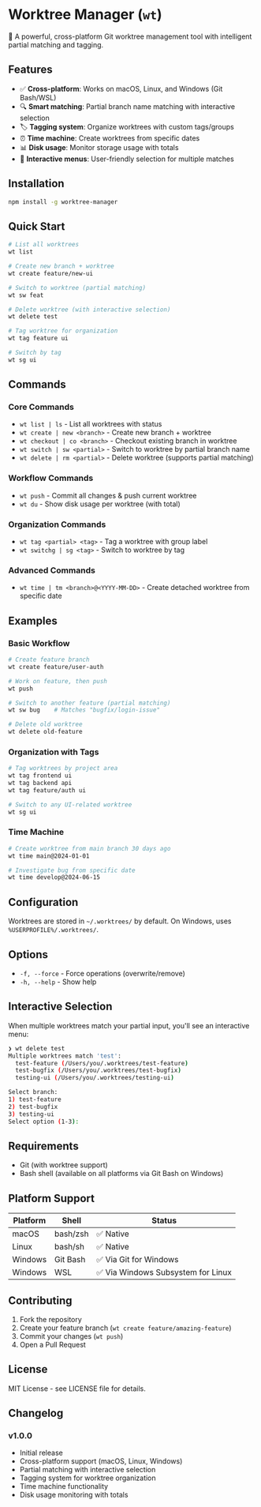 # Worktree Manager (`wt`)

🚀 A powerful, cross-platform Git worktree management tool with intelligent partial matching and tagging.

## Features

- ✅ **Cross-platform**: Works on macOS, Linux, and Windows (Git Bash/WSL)
- 🔍 **Smart matching**: Partial branch name matching with interactive selection
- 🏷️ **Tagging system**: Organize worktrees with custom tags/groups
- ⏰ **Time machine**: Create worktrees from specific dates
- 📊 **Disk usage**: Monitor storage usage with totals
- 🎯 **Interactive menus**: User-friendly selection for multiple matches

## Installation

```bash
npm install -g worktree-manager
```

## Quick Start

```bash
# List all worktrees
wt list

# Create new branch + worktree
wt create feature/new-ui

# Switch to worktree (partial matching)
wt sw feat

# Delete worktree (with interactive selection)
wt delete test

# Tag worktree for organization
wt tag feature ui

# Switch by tag
wt sg ui
```

## Commands

### Core Commands
- `wt list | ls` - List all worktrees with status
- `wt create | new <branch>` - Create new branch + worktree
- `wt checkout | co <branch>` - Checkout existing branch in worktree
- `wt switch | sw <partial>` - Switch to worktree by partial branch name
- `wt delete | rm <partial>` - Delete worktree (supports partial matching)

### Workflow Commands
- `wt push` - Commit all changes & push current worktree
- `wt du` - Show disk usage per worktree (with total)

### Organization Commands
- `wt tag <partial> <tag>` - Tag a worktree with group label
- `wt switchg | sg <tag>` - Switch to worktree by tag

### Advanced Commands
- `wt time | tm <branch>@<YYYY-MM-DD>` - Create detached worktree from specific date

## Examples

### Basic Workflow
```bash
# Create feature branch
wt create feature/user-auth

# Work on feature, then push
wt push

# Switch to another feature (partial matching)
wt sw bug    # Matches "bugfix/login-issue"

# Delete old worktree
wt delete old-feature
```

### Organization with Tags
```bash
# Tag worktrees by project area
wt tag frontend ui
wt tag backend api
wt tag feature/auth ui

# Switch to any UI-related worktree
wt sg ui
```

### Time Machine
```bash
# Create worktree from main branch 30 days ago
wt time main@2024-01-01

# Investigate bug from specific date
wt time develop@2024-06-15
```

## Configuration

Worktrees are stored in `~/.worktrees/` by default. On Windows, uses `%USERPROFILE%/.worktrees/`.

## Options

- `-f, --force` - Force operations (overwrite/remove)
- `-h, --help` - Show help

## Interactive Selection

When multiple worktrees match your partial input, you'll see an interactive menu:

```bash
❯ wt delete test
Multiple worktrees match 'test':
  test-feature (/Users/you/.worktrees/test-feature)
  test-bugfix (/Users/you/.worktrees/test-bugfix)
  testing-ui (/Users/you/.worktrees/testing-ui)

Select branch:
1) test-feature
2) test-bugfix  
3) testing-ui
Select option (1-3): 
```

## Requirements

- Git (with worktree support)
- Bash shell (available on all platforms via Git Bash on Windows)

## Platform Support

| Platform | Shell | Status |
|----------|-------|--------|
| macOS    | bash/zsh | ✅ Native |
| Linux    | bash/sh | ✅ Native |
| Windows  | Git Bash | ✅ Via Git for Windows |
| Windows  | WSL | ✅ Via Windows Subsystem for Linux |

## Contributing

1. Fork the repository
2. Create your feature branch (`wt create feature/amazing-feature`)
3. Commit your changes (`wt push`)
4. Open a Pull Request

## License

MIT License - see LICENSE file for details.

## Changelog

### v1.0.0
- Initial release
- Cross-platform support (macOS, Linux, Windows)
- Partial matching with interactive selection
- Tagging system for worktree organization
- Time machine functionality
- Disk usage monitoring with totals